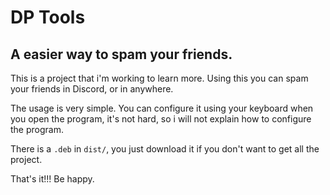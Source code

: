# DP Tools
## A easier way to spam your friends.

This is a project that i'm working to learn more.
Using this you can spam your friends in Discord, or in anywhere.

The usage is very simple.
You can configure it using your keyboard when you open the program, it's not hard, so i will not explain how to configure the program.

There is a `.deb` in `dist/`, you just download it if you don't want to get all the project.

That's it!!! Be happy.